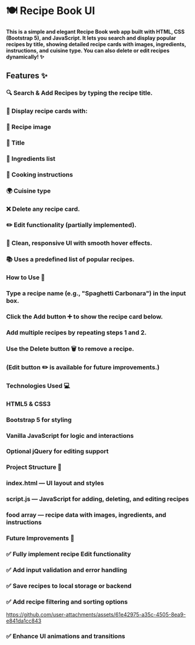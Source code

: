 # 🍽️ Recipe Book UI
#### This is a simple and elegant Recipe Book web app built with HTML, CSS (Bootstrap 5), and JavaScript. It lets you search and display popular recipes by title, showing detailed recipe cards with images, ingredients, instructions, and cuisine type. You can also delete or edit recipes dynamically! ✨

## Features ✨
### 🔍 Search & Add Recipes by typing the recipe title.

### 🍳 Display recipe cards with:

### 📸 Recipe image

### 🍲 Title

### 🥕 Ingredients list

### 🍴 Cooking instructions

### 🌍 Cuisine type

### ❌ Delete any recipe card.

### ✏️ Edit functionality (partially implemented).

### 🎨 Clean, responsive UI with smooth hover effects.

### 📚 Uses a predefined list of popular recipes.

### How to Use 📝
### Type a recipe name (e.g., "Spaghetti Carbonara") in the input box.

### Click the Add button ➕ to show the recipe card below.

### Add multiple recipes by repeating steps 1 and 2.

### Use the Delete button 🗑️ to remove a recipe.

### (Edit button ✏️ is available for future improvements.)

### Technologies Used 💻
### HTML5 & CSS3

### Bootstrap 5 for styling

### Vanilla JavaScript for logic and interactions

### Optional jQuery for editing support

### Project Structure 📂
### index.html — UI layout and styles

### script.js — JavaScript for adding, deleting, and editing recipes

### food array — recipe data with images, ingredients, and instructions

### Future Improvements 🚀
### ✅ Fully implement recipe Edit functionality

### ✅ Add input validation and error handling

### ✅ Save recipes to local storage or backend

### ✅ Add recipe filtering and sorting options


https://github.com/user-attachments/assets/61e42975-a35c-4505-8ea9-e841da1cc843


### ✅ Enhance UI animations and transitions


